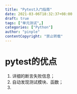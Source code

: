 ```yaml
---
title: "Pytest入门指南"
date: 2021-03-06T18:32:37+08:00
draft: true
tags: ["单元测试",]
categories: ["Python"]
author: "pinple"
contentCopyright: "禁止转载"
---
```


# pytest的优点

1. 详细的断言失败信息；
2. 自动发现测试模块、函数；
3. 